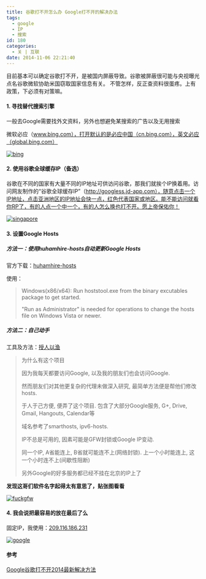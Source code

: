```yaml
---
title: 谷歌打不开怎么办 Google打不开的解决办法
tags:
  - google
  - IP
  - 搜索
id: 180
categories:
  - 关 | 互联
date: 2014-11-06 22:21:40
---
```


目前基本可以确定谷歌打不开，是被国内屏蔽导致。谷歌被屏蔽很可能与央视曝光点名谷歌微软协助米国窃取国家信息有关。
不管怎样，反正查资料很蛋疼。上有政策，下必须有对策嘛。

#### 1\. 寻找替代搜索引擎

一般去Google需要找外文资料，另外也想避免某搜索的广告以及无用搜索

微软必应（www.bing.com），打开默认的是必应中国（cn.bing.com），英文必应（global.bing.com）

[![bing](http://www.flyhan.com/wp-content/uploads/2014/11/bing.png)](http://www.flyhan.com/wp-content/uploads/2014/11/bing.png)

#### 2\. 使用谷歌全球缓存IP（备选）

谷歌在不同的国家有大量不同的IP地址可供访问谷歌，那我们就挨个IP换着用。访问网友制作的“谷歌全球缓存IP”（http://googless.jd-app.com），随意点击一个IP地址，点击亚洲地区的IP地址会快一点，红色代表国家或地区。能不能访问就看你RP了，有的人点一个中一个，有的人怎么换也打不开。愿上帝保佑你！

[![singapore](http://www.flyhan.com/wp-content/uploads/2014/11/singapore.png)](http://www.flyhan.com/wp-content/uploads/2014/11/singapore.png)

#### 3\. 设置Google Hosts

##### 方法一：使用huhamhire-hosts自动更新Google Hosts

官方下载：[huhamhire-hosts](https://github.com/huhamhire/huhamhire-hosts)<p>
<p>使用：

> Windows(x86/x64): Run hoststool.exe from the binary excutables package to get started.> 
>  "Run as Administrator" is needed for operations to change the hosts file on Windows Vista or newer.

##### 方法二：自己动手

工具及方法：[授人以渔](https://github.com/txthinking/google-hosts)

> 为什么有这个项目> 
> 因为我每天都要访问Google, 以及我的朋友们也会访问Google.> 
> 然而朋友们对其他更复杂的代理未做深入研究, 最简单方法便是帮他们修改 hosts.> 
> 于人于己方便, 便弄了这个项目. 包含了大部分Google服务, G+, Drive, Gmail, Hangouts, Calendar等> 
> 域名参考了smarthosts, ipv6-hosts.
> 
> IP不总是可用的, 因素可能是GFW封锁或Google IP变动.
> 
> 同一个IP, A省能连上, B省就可能连不上(网络封锁). 上一个小时能连上, 这一个小时连不上(间歇性阻断)> 
> 另外Google的好多服务都已经不挂在北京的IP上了

**发现这哥们软件名字起得太有意思了，贴张图看看**

[![fuckgfw](http://www.flyhan.com/wp-content/uploads/2014/11/fuckgfw.png)](http://www.flyhan.com/wp-content/uploads/2014/11/fuckgfw.png)

#### 4\. 我会说把最容易的放在最后了么

固定IP，我使用：[209.116.186.231](http://209.116.186.231)

[![google](http://www.flyhan.com/wp-content/uploads/2014/11/google.png)](http://www.flyhan.com/wp-content/uploads/2014/11/google.png)

#### 参考

<a href="http://www.xiazaiba.com/jiaocheng/605.html">Google谷歌打不开2014最新解决方法<a>